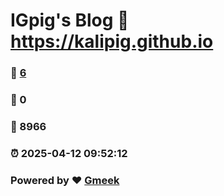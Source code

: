 # IGpig's Blog :link: https://kalipig.github.io 
### :page_facing_up: [6](https://kalipig.github.io/tag.html) 
### :speech_balloon: 0 
### :hibiscus: 8966 
### :alarm_clock: 2025-04-12 09:52:12 
### Powered by :heart: [Gmeek](https://github.com/Meekdai/Gmeek)
